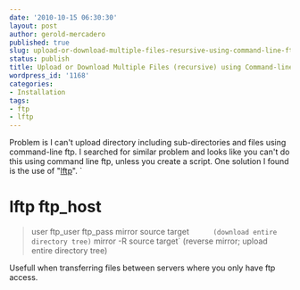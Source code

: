 ```yaml
---
date: '2010-10-15 06:30:30'
layout: post
author: gerold-mercadero
published: true
slug: upload-or-download-multiple-files-resursive-using-command-line-ftp
status: publish
title: Upload or Download Multiple Files (recursive) using Command-line FTP
wordpress_id: '1168'
categories:
- Installation
tags:
- ftp
- lftp
---
```


Problem is I can't upload directory including sub-directories and files using command-line ftp.   I searched for similar problem and looks like you can't do this using command line ftp, unless you create a script.   One solution I found is the use of "[lftp](http://lftp.yar.ru/)".
`
   # lftp ftp_host
   > user ftp_user ftp_pass
   > mirror source target`      (download entire directory tree)`
   > mirror -R source target`  (reverse mirror; upload entire directory tree)

Usefull when transferring files between servers where you only have ftp access.

